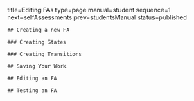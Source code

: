 title=Editing FAs
type=page
manual=student
sequence=1
next=selfAssessments
prev=studentsManual
status=published
~~~~~~
## Creating a new FA

### Creating States

### Creating Transitions

## Saving Your Work

## Editing an FA

## Testing an FA
